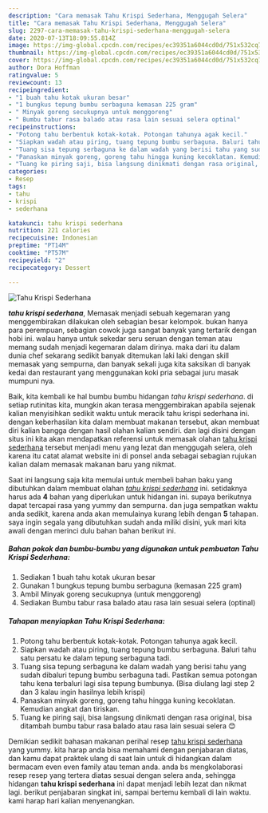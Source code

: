 ```yaml
---
description: "Cara memasak Tahu Krispi Sederhana, Menggugah Selera"
title: "Cara memasak Tahu Krispi Sederhana, Menggugah Selera"
slug: 2297-cara-memasak-tahu-krispi-sederhana-menggugah-selera
date: 2020-07-13T18:09:55.814Z
image: https://img-global.cpcdn.com/recipes/ec39351a6044cd0d/751x532cq70/tahu-krispi-sederhana-foto-resep-utama.jpg
thumbnail: https://img-global.cpcdn.com/recipes/ec39351a6044cd0d/751x532cq70/tahu-krispi-sederhana-foto-resep-utama.jpg
cover: https://img-global.cpcdn.com/recipes/ec39351a6044cd0d/751x532cq70/tahu-krispi-sederhana-foto-resep-utama.jpg
author: Dora Hoffman
ratingvalue: 5
reviewcount: 13
recipeingredient:
- "1 buah tahu kotak ukuran besar"
- "1 bungkus tepung bumbu serbaguna kemasan 225 gram"
- " Minyak goreng secukupnya untuk menggoreng"
- " Bumbu tabur rasa balado atau rasa lain sesuai selera optinal"
recipeinstructions:
- "Potong tahu berbentuk kotak-kotak. Potongan tahunya agak kecil."
- "Siapkan wadah atau piring, tuang tepung bumbu serbaguna. Baluri tahu satu persatu ke dalam tepung serbaguna tadi."
- "Tuang sisa tepung serbaguna ke dalam wadah yang berisi tahu yang sudah dibaluri tepung bumbu serbaguna tadi. Pastikan semua potongan tahu kena terbaluri lagi sisa tepung bumbunya. (Bisa diulang lagi step 2 dan 3 kalau ingin hasilnya lebih krispi)"
- "Panaskan minyak goreng, goreng tahu hingga kuning kecoklatan. Kemudian angkat dan tiriskan."
- "Tuang ke piring saji, bisa langsung dinikmati dengan rasa original, bisa ditambah bumbu tabur rasa balado atau rasa lain sesuai selera 😊"
categories:
- Resep
tags:
- tahu
- krispi
- sederhana

katakunci: tahu krispi sederhana 
nutrition: 221 calories
recipecuisine: Indonesian
preptime: "PT14M"
cooktime: "PT57M"
recipeyield: "2"
recipecategory: Dessert

---
```



![Tahu Krispi Sederhana](https://img-global.cpcdn.com/recipes/ec39351a6044cd0d/751x532cq70/tahu-krispi-sederhana-foto-resep-utama.jpg)

<b><i>tahu krispi sederhana</i></b>, Memasak menjadi sebuah kegemaran yang menggembirakan dilakukan oleh sebagian besar kelompok. bukan hanya para perempuan, sebagian cowok juga sangat banyak yang tertarik dengan hobi ini. walau hanya untuk sekedar seru seruan dengan teman atau memang sudah menjadi kegemaran dalam dirinya. maka dari itu dalam dunia chef sekarang sedikit banyak ditemukan laki laki dengan skill memasak yang sempurna, dan banyak sekali juga kita saksikan di banyak kedai dan restaurant yang menggunakan koki pria sebagai juru masak mumpuni nya.

Baik, kita kembali ke hal bumbu bumbu hidangan <i>tahu krispi sederhana</i>. di setiap rutinitas kita, mungkin akan terasa menggembirakan apabila sejenak kalian menyisihkan sedikit waktu untuk meracik tahu krispi sederhana ini. dengan keberhasilan kita dalam membuat makanan tersebut, akan membuat diri kalian bangga dengan hasil olahan kalian sendiri. dan lagi disini dengan situs ini kita akan mendapatkan referensi untuk memasak olahan <u>tahu krispi sederhana</u> tersebut menjadi menu yang lezat dan menggugah selera, oleh karena itu catat alamat website ini di ponsel anda sebagai sebagian rujukan kalian dalam memasak makanan baru yang nikmat.




Saat ini langsung saja kita memulai untuk membeli bahan baku yang dibutuhkan dalam membuat olahan <u><i>tahu krispi sederhana</i></u> ini. setidaknya harus ada <b>4</b> bahan yang diperlukan untuk hidangan ini. supaya berikutnya dapat tercapai rasa yang yummy dan sempurna. dan juga sempatkan waktu anda sedikit, karena anda akan memulainya kurang lebih dengan <b>5</b> tahapan. saya ingin segala yang dibutuhkan sudah anda miliki disini, yuk mari kita awali dengan merinci dulu bahan bahan berikut ini.

<!--inarticleads1-->

##### Bahan pokok dan bumbu-bumbu yang digunakan untuk pembuatan Tahu Krispi Sederhana:

1. Sediakan 1 buah tahu kotak ukuran besar
1. Gunakan 1 bungkus tepung bumbu serbaguna (kemasan 225 gram)
1. Ambil  Minyak goreng secukupnya (untuk menggoreng)
1. Sediakan  Bumbu tabur rasa balado atau rasa lain sesuai selera (optinal)




<!--inarticleads2-->

##### Tahapan menyiapkan Tahu Krispi Sederhana:

1. Potong tahu berbentuk kotak-kotak. Potongan tahunya agak kecil.
1. Siapkan wadah atau piring, tuang tepung bumbu serbaguna. Baluri tahu satu persatu ke dalam tepung serbaguna tadi.
1. Tuang sisa tepung serbaguna ke dalam wadah yang berisi tahu yang sudah dibaluri tepung bumbu serbaguna tadi. Pastikan semua potongan tahu kena terbaluri lagi sisa tepung bumbunya. (Bisa diulang lagi step 2 dan 3 kalau ingin hasilnya lebih krispi)
1. Panaskan minyak goreng, goreng tahu hingga kuning kecoklatan. Kemudian angkat dan tiriskan.
1. Tuang ke piring saji, bisa langsung dinikmati dengan rasa original, bisa ditambah bumbu tabur rasa balado atau rasa lain sesuai selera 😊




Demikian sedikit bahasan makanan perihal resep <u>tahu krispi sederhana</u> yang yummy. kita harap anda bisa memahami dengan penjabaran diatas, dan kamu dapat praktek ulang di saat lain untuk di hidangkan dalam bermacam even even family atau teman anda. anda bs mengkolaborasi resep resep yang tertera diatas sesuai dengan selera anda, sehingga hidangan <b>tahu krispi sederhana</b> ini dapat menjadi lebih lezat dan nikmat lagi. berikut penjabaran singkat ini, sampai bertemu kembali di lain waktu. kami harap hari kalian menyenangkan.
